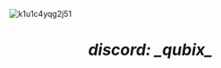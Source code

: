 ![k1u1c4yqg2j51](https://github.com/qubiX00/qubiX00/assets/115372907/055bc1ef-45e3-41fb-8055-55c039afb80c)
<h1 style="text-align: center;"><i>discord: _qubix_</i></h1>
